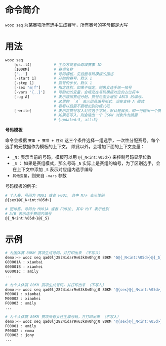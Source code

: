 # 命令简介 

`wooz seq` 为某赛项所有选手生成赛号，所有赛号的字母都是大写

用法
=======

```bash
wooz seq 
    [qs..l4]          # 主办方或者仙踪域赛事 ID
    [100KM]           # 赛项名称
    ['..']            # 号码模板，见后面号码模板的描述
    [-start 1]        # 开始的赛号，默认 1
    [-step 1]         # 赛号的步长，默认 1
    [-sex "m|f"]      # 指定性别，如果不指定，则男女选手统一拍号
    [-vars '{..}']    # 可附加的变量，会填充在号码模板对应的占位符中
    [-ug A]           # 表示按照赛组分配，赛号后面会增加 ABCD 的编号。
                      # 这里的  `A` 表示组员编号形式，现在支持 A 模式
                      # 看看以后要不要增加别的模式吧
    [-write]          # 表示将赛号写入对应选手字段，默认是展示，即一行输出一个赛号和选手名
                      # 如果是写入，则会输出一个 JSON 对象作为摘要
                      # {updated:5, all:5}
```

**号码模板**

命令会根据 `赛事 + 赛项 + 性别` 这三个条件选择一组选手，一次性分配赛号。每个选手的元数据作为模板的上下文。
除此以外，会增加下面的上下文变量：

- `_N` : 表示当前的号码，模板可以用 `@{_N<int:%05d>}` 来控制号码显示位数
- `_S` ： 如果是赛组模式，那么号码 `_N` 实际上是赛组的编号，为了区别选手，会在上下文中添加 `_S` 表示对应组内选手编号
- `其他变量`，则来自 `-vars` 参数

号码模板的例子:

```bash
# 个人赛，号码为 M001 或者 F001, 其中 M/F 表示性别
@{sex}@{_N<int:%05d>}

# 团体赛，号码为 M001A 或者 F001B, 其中 M/F 表示性别
# A/B 表示选手赛组内编号
@{_N<int:%05d>}@{_S}
```

示例
=======

```bash
# 为团体赛 80KM 赛项生成号码，并打印出来 （不写入）
demo:~> wooz seq qad0lj2824idar9v63k8v0hgj0 80KM 'G@{_N<int:%05d>}@{_S}'
G00001A : xiaobai
G00001B : xiaohei
G00001C : amily
...

# 为个人体赛 80KM 赛项生成号码，并打印出来 （不写入）
demo:~> wooz seq qad0lj2824idar9v63k8v0hgj0 80KM '@{sex}@{_N<int:%05d>}'
M00001 : xiaobai
M00002 : xiaohei
F00003 : amily
...

# 为个人体赛 80KM 赛项所有女性生成号码，并打印出来 （不写入）
demo:~> wooz seq qad0lj2824idar9v63k8v0hgj0 80KM '@{sex}@{_N<int:%05d>}' -sex f
F00001 : amily
F00002 : emma
F00003 : jony
...
```
